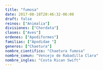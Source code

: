 ```yaml
---
title: "fumosa"
date: 2017-08-18T20:46:32-06:00
draft: false
reinos: ["Animalia"]
divisiones: ["Chordata"]
clases: ["Aves"]
ordenes: ["Apodiformes"]
familias: ["Apodidae "]
generos: ["Chaetura"]
nombre_cientifico: "Chaetura fumosa"
nombre_comun: "Vencejo de Rabadilla Clara"
nombre_ingles: "Costa Rican Swift"
---
```

